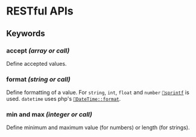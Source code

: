 ---
---

# RESTful APIs

## Keywords

### accept *(array or call)*

Define accepted values.

### format *(string or call)*

Define formatting of a value.
For `string`, `int`, `float` and `number` [`🔗sprintf`](http://php.net/manual/en/function.sprintf.php) is used.
`datetime` uses php's [`🔗DateTime::format`](http://php.net/manual/en/datetime.format.php).

### min and max *(integer or call)*

Define minimum and maximum value (for numbers) or length (for strings).
